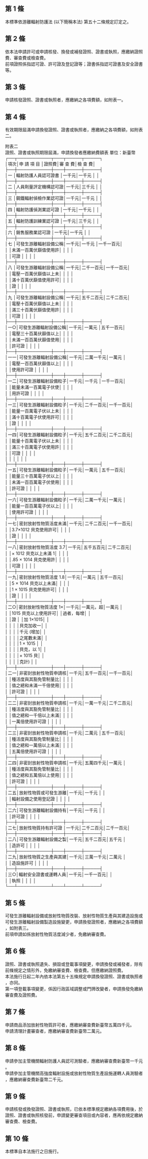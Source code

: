 第 1 條
-------
本標準依游離輻射防護法 (以下簡稱本法) 第五十二條規定訂定之。

第 2 條
-------
依本法申請許可或申請核發、換發或補發證照、證書或執照，應繳納證照  
費、審查費或檢查費。  
前項證照係指認可證、許可證及登記證等；證書係指認可證書及安全證書  
等。

第 3 條
-------
申請核發證照、證書或執照者，應繳納之各項費額，如附表一。

第 4 條
-------
有效期限屆滿申請換發證照、證書或執照者，應繳納之各項費額，如附表     
二。                                                                 
                                                                     
附表二                                                               
證照、證書或執照期限屆滿，申請換發者應繳納費額表    單位：新臺幣     
┌──┬───────────┬───┬─────┬─────┐     
│項次│申    請    項    目  │證照費│審  查  費│檢  查  費│     
├──┼───────────┼───┼─────┼─────┤     
│一  │輻射防護人員認可證書  │一千元│一千元    │          │     
├──┼───────────┼───┼─────┼─────┤     
│二  │人員劑量評定機構認可證│一千元│三千元    │          │     
├──┼───────────┼───┼─────┼─────┤     
│三  │鋼鐵輻射偵檢作業認可證│一千元│一千元    │          │     
├──┼───────────┼───┼─────┼─────┤     
│四  │輻射防護偵測業認可證  │一千元│一千元    │          │     
├──┼───────────┼───┼─────┼─────┤     
│五  │輻射防護訓練業認可證  │一千元│三千元    │          │     
├──┼───────────┼───┼─────┼─────┤     
│六  │銷售服務業認可證      │一千元│一千元    │          │     
├──┼───────────┼───┼─────┼─────┤     
│七  │可發生游離輻射設備公稱│一千元│一千元    │一千一百元│     
│    │未滿一百萬伏巔值使用許│      │          │          │     
│    │可證                  │      │          │          │     
├──┼───────────┼───┼─────┼─────┤     
│八  │可發生游離輻射設備公稱│一千元│二千一百元│一千一百元│     
│    │電壓一百萬伏巔值以上未│      │          │          │     
│    │滿十百萬伏巔值使用許可│      │          │          │     
│    │證                    │      │          │          │     
├──┼───────────┼───┼─────┼─────┤     
│九  │可發生游離輻射設備公稱│一千元│五千二百元│二千二百元│     
│    │電壓十百萬伏巔值以上未│      │          │          │     
│    │滿三十百萬伏巔值使用許│      │          │          │     
│    │可證                  │      │          │          │     
├──┼───────────┼───┼─────┼─────┤     
│一○│可發生游離輻射設備公稱│一千元│一萬元    │五千一百元│     
│    │電壓三十百萬伏巔值以上│      │          │          │     
│    │未滿一百百萬伏巔值使用│      │          │          │     
│    │許可證                │      │          │          │     
├──┼───────────┼───┼─────┼─────┤     
│一一│可發生游離輻射設備公稱│一千元│二萬一千元│一萬元    │     
│    │電壓一百百萬伏巔值以上│      │          │          │     
│    │使用許可證            │      │          │          │     
├──┼───────────┼───┼─────┼─────┤     
│一二│可發生游離輻射設備粒子│一千元│一千元    │一千一百元│     
│    │能量未滿一百萬電子伏使│      │          │          │     
│    │用許可證              │      │          │          │     
├──┼───────────┼───┼─────┼─────┤     
│一三│可發生游離輻射設備粒子│一千元│二千一百元│一千一百元│     
│    │能量一百萬電子伏以上未│      │          │          │     
│    │滿十百萬電子伏使用許可│      │          │          │     
│    │證                    │      │          │          │     
├──┼───────────┼───┼─────┼─────┤     
│一四│可發生游離輻射設備粒子│一千元│五千二百元│二千二百元│     
│    │能量十百萬電子伏以上未│      │          │          │     
│    │滿三十百萬電子伏使用許│      │          │          │     
│    │可證                  │      │          │          │     
│    │                      │      │          │          │     
├──┼───────────┼───┼─────┼─────┤     
│一五│可發生游離輻射設備粒子│一千元│一萬元    │五千一百元│     
│    │能量三十百萬電子伏以上│      │          │          │     
│    │未滿一百百萬電子伏使用│      │          │          │     
│    │許可證                │      │          │          │     
├──┼───────────┼───┼─────┼─────┤     
│一六│可發生游離輻射設備粒子│一千元│二萬一千元│一萬元    │     
│    │能量一百百萬電子伏以上│      │          │          │     
│    │使用許可證            │      │          │          │     
├──┼───────────┼───┼─────┼─────┤     
│一七│密封放射性物質活度未滿│一千元│二千二百元│一千一百元│     
│    │3.7×1012 貝克使用許可│      │          │          │     
│    │證                    │      │          │          │     
├──┼───────────┼───┼─────┼─────┤     
│一八│密封放射性物質活度 3.7│一千元│五千五百元│二千二百元│     
│    │× 1012 貝克以上未滿 1│      │          │          │     
│    │.85 × 1014 貝克使用許│      │          │          │     
│    │可證                  │      │          │          │     
├──┼───────────┼───┼─────┼─────┤     
│一九│密封放射性物質活度 1.8│一千元│一萬元    │五千一百元│     
│    │5 × 1014 貝克以上未滿│      │          │          │     
│    │1 × 1015 貝克使用許可│      │          │          │     
│    │證                    │      │          │          │     
├──┼───────────┼───┼─────┼─────┤     
│二○│密封放射性物質活度 1×│一千元│一萬元，超│一萬元    │     
│    │1015  貝克以上使用許可│      │過者，每增│          │     
│    │證                    │      │加 1×1015│          │     
│    │                      │      │貝克加收一│          │     
│    │                      │      │千元 (增加│          │     
│    │                      │      │之尾數未滿│          │     
│    │                      │      │1 × 1015 │          │     
│    │                      │      │貝克，以 1│          │     
│    │                      │      │× 1015 貝│          │     
│    │                      │      │克計)     │          │     
├──┼───────────┼───┼─────┼─────┤     
│二一│非密封放射性物質申請核│一千元│五千一百元│一千一百元│     
│    │種活度與其豁免管制量比│      │          │          │     
│    │值之總和未滿一千倍使用│      │          │          │     
│    │許可證                │      │          │          │     
├──┼───────────┼───┼─────┼─────┤     
│二二│非密封放射性物質申請核│一千元│一萬一千元│二千二百元│     
│    │種活度與其豁免管制量比│      │          │          │     
│    │值之總和一千倍以上未滿│      │          │          │     
│    │一萬倍使用許可證      │      │          │          │     
├──┼───────────┼───┼─────┼─────┤     
│二三│非密封放射性物質申請核│一千元│二萬元    │五千一百元│     
│    │種活度與其豁免管制量比│      │          │          │     
│    │值之總和一萬倍以上未滿│      │          │          │     
│    │五萬倍使用許可證      │      │          │          │     
├──┼───────────┼───┼─────┼─────┤     
│二四│非密封放射性物質申請核│一千元│五萬四千元│一萬元    │     
│    │種活度與其豁免管制量比│      │          │          │     
│    │值之總和五萬倍以上使用│      │          │          │     
│    │許可證                │      │          │          │     
├──┼───────────┼───┼─────┼─────┤     
│二五│放射性物質或可發生游離│一千元│一千元    │          │     
│    │輻射設備之使用登記證  │      │          │          │     
├──┼───────────┼───┼─────┼─────┤     
│二六│可發生游離輻射設備持有│一千元│一千元    │          │     
│    │許可證                │      │          │          │     
├──┼───────────┼───┼─────┼─────┤     
│二七│放射性物質持有許可證  │一千元│二千二百元│二千一百元│     
├──┼───────────┼───┼─────┼─────┤     
│二八│可發生游離輻射設備之製│一千元│五千二百元│五千元    │     
│    │造許可                │      │          │          │     
├──┼───────────┼───┼─────┼─────┤     
│二九│放射性物質之生產與其建│一千元│三萬一千元│二萬元    │     
│    │造設施許可            │      │          │          │     
├──┼───────────┼───┼─────┼─────┤     
│三○│輻射安全證書或運轉人員│一千元│一千一百元│          │     
│    │執照                  │      │          │          │     
└──┴───────────┴───┴─────┴─────┘

第 5 條
-------
可發生游離輻射設備或放射性物質改裝、放射性物質生產與其建造設施或  
可發生游離輻射設備製造設施變更，申請換發證照者，應繳納之各項費額  
，如附表三。  
前項申請如係放射性物質活度減少者，免繳納審查費。

第 6 條
-------
證照、證書或執照遺失、損毀或登載事項變更，申請換發或補發者，除有  
前條規定之情形外，免繳納審查費、檢查費。但應繳納證照費。  
本法施行日起二年內依本法第五十五條規定申請換發證照、證書或執照者  
，亦同。  
第一項登載事項變更，係因行政區域調整或門牌改變者，申請換發免繳納  
審查費及證照費。

第 7 條
-------
申請商品添加放射性物質許可者，應繳納審查費新臺幣五萬四千元。  
申請清理計畫審查者，應繳納審查費新臺幣二萬元。

第 8 條
-------
申請參加主管機關輻射防護人員認可測驗者，應繳納審查費新臺幣一千元  
。  
申請參加主管機關高強度輻射設施或放射性物質生產設施運轉人員測驗者  
，應繳納審查費新臺幣二千元。

第 9 條
-------
申請核發或換發證照、證書或執照，已依本標準規定繳納各項費用後，於  
證照、證書或執照核發前，申請變更審查項目或內容者，應再依規定繳納  
審查費、檢查費。

第 10 條
--------
本標準自本法施行之日施行。

